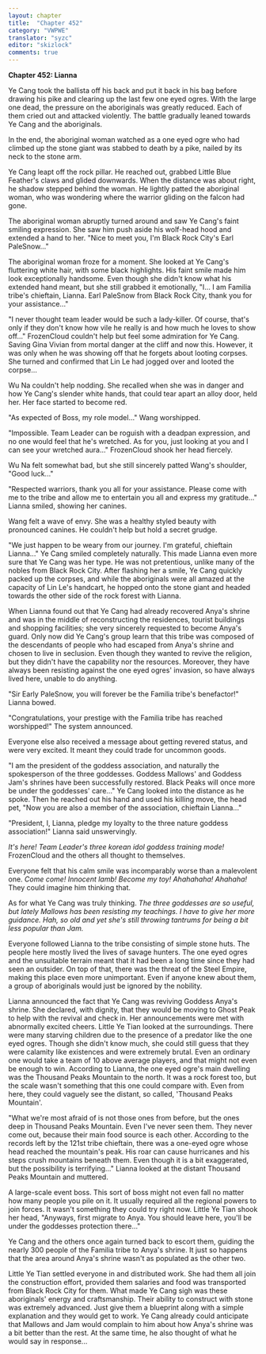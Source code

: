 ```yaml
---
layout: chapter
title:  "Chapter 452"
category: "VWPWE"
translator: "syzc"
editor: "skizlock"
comments: true
---
```


**Chapter 452: Lianna**

Ye Cang took the ballista off his back and put it back in his bag before drawing his pike and clearing up the last few one eyed ogres. With the large one dead, the pressure on the aboriginals was greatly reduced. Each of them cried out and attacked violently. The battle gradually leaned towards Ye Cang and the aboriginals.

In the end, the aboriginal woman watched as a one eyed ogre who had climbed up the stone giant was stabbed to death by a pike, nailed by its neck to the stone arm.

Ye Cang leapt off the rock pillar. He reached out, grabbed Little Blue Feather's claws and glided downwards. When the distance was about right, he shadow stepped behind the woman. He lightly patted the aboriginal woman, who was wondering where the warrior gliding on the falcon had gone.

The aboriginal woman abruptly turned around and saw Ye Cang's faint smiling expression. She saw him push aside his wolf-head hood and extended a hand to her. "Nice to meet you, I'm Black Rock City's Earl PaleSnow..."

The aboriginal woman froze for a moment. She looked at Ye Cang's fluttering white hair, with some black highlights. His faint smile made him look exceptionally handsome. Even though she didn't know what his extended hand meant, but she still grabbed it emotionally, "I... I am Familia tribe's chieftain, Lianna. Earl PaleSnow from Black Rock City, thank you for your assistance..." 

"I never thought team leader would be such a lady-killer. Of course, that's only if they don't know how vile he really is and how much he loves to show off..." FrozenCloud couldn't help but feel some admiration for Ye Cang. Saving Gina Vivian from mortal danger at the cliff and now this. However, it was only when he was showing off that he forgets about looting corpses. She turned and confirmed that Lin Le had jogged over and looted the corpse...

Wu Na couldn't help nodding. She recalled when she was in danger and how Ye Cang's slender white hands, that could tear apart an alloy door, held her. Her face started to become red.

"As expected of Boss, my role model..." Wang worshipped.

"Impossible. Team Leader can be roguish with a deadpan expression, and no one would feel that he's wretched. As for you, just looking at you and I can see your wretched aura..." FrozenCloud shook her head fiercely. 

Wu Na felt somewhat bad, but she still sincerely patted Wang's shoulder, "Good luck..."

"Respected warriors, thank you all for your assistance. Please come with me to the tribe and allow me to entertain you all and express my gratitude..." Lianna smiled, showing her canines.

Wang felt a wave of envy. She was a healthy styled beauty with pronounced canines. He couldn't help but hold a secret grudge.

"We just happen to be weary from our journey. I'm grateful, chieftain Lianna..." Ye Cang smiled completely naturally. This made Lianna even more sure that Ye Cang was her type. He was not pretentious, unlike many of the nobles from Black Rock City. After flashing her a smile, Ye Cang quickly packed up the corpses, and while the aboriginals were all amazed at the capacity of Lin Le's handcart, he hopped onto the stone giant and headed towards the other side of the rock forest with Lianna.

When Lianna found out that Ye Cang had already recovered Anya's shrine and was in the middle of reconstructing the residences, tourist buildings and shopping facilities; she very sincerely requested to become Anya's guard. Only now did Ye Cang's group learn that this tribe was composed of the descendants of people who had escaped from Anya's shrine and chosen to live in seclusion. Even though they wanted to revive the religion, but they didn't have the capability nor the resources. Moreover, they have always been resisting against the one eyed ogres' invasion, so have always lived here, unable to do anything.

"Sir Early PaleSnow, you will forever be the Familia tribe's benefactor!" Lianna bowed.

"Congratulations, your prestige with the Familia tribe has reached worshipped!" The system announced. 

Everyone else also received a message about getting revered status, and were very excited. It meant they could trade for uncommon goods.

"I am the president of the goddess association, and naturally the spokesperson of the three goddesses. Goddess Mallows' and Goddess Jam's shrines have been successfully restored. Black Peaks will once more be under the goddesses' care..." Ye Cang looked into the distance as he spoke. Then he reached out his hand and used his killing move, the head pet, "Now you are also a member of the association, chieftain Lianna..."

"President, I, Lianna, pledge my loyalty to the three nature goddess association!" Lianna said unswervingly.

*It's here! Team Leader's three korean idol goddess training mode!* FrozenCloud and the others all thought to themselves.

Everyone felt that his calm smile was incomparably worse than a malevolent one. *Come come! Innocent lamb! Become my toy! Ahahahaha! Ahahaha!* They could imagine him thinking that.

As for what Ye Cang was truly thinking. *The three goddesses are so useful, but lately Mallows has been resisting my teachings. I have to give her more guidance. Hah, so old and yet she's still throwing tantrums for being a bit less popular than Jam.*

Everyone followed Lianna to the tribe consisting of simple stone huts. The people here mostly lived the lives of savage hunters. The one eyed ogres and the unsuitable terrain meant that it had been a long time since they had seen an outsider. On top of that, there was the threat of the Steel Empire, making this place even more unimportant. Even if anyone knew about them, a group of aboriginals would just be ignored by the nobility.

Lianna announced the fact that Ye Cang was reviving Goddess Anya's shrine. She declared, with dignity, that they would be moving to Ghost Peak to help with the revival and check in. Her announcements were met with abnormally excited cheers. Little Ye Tian looked at the surroundings. There were many starving children due to the presence of a predator like the one eyed ogres. Though she didn't know much, she could still guess that they were calamity like existences and were extremely brutal. Even an ordinary one would take a team of 10 above average players, and that might not even be enough to win. According to Lianna, the one eyed ogre's main dwelling was the Thousand Peaks Mountain to the north. It was a rock forest too, but the scale wasn't something that this one could compare with. Even from here, they could vaguely see the distant, so called, 'Thousand Peaks Mountain'.

"What we're most afraid of is not those ones from before, but the ones deep in Thousand Peaks Mountain. Even I've never seen them. They never come out, because their main food source is each other. According to the records left by the 121st tribe chieftain, there was a one-eyed ogre whose head reached the mountain's peak. His roar can cause hurricanes and his steps crush mountains beneath them. Even though it is a bit exaggerated, but the possibility is terrifying..." Lianna looked at the distant Thousand Peaks Mountain and muttered.

A large-scale event boss. This sort of boss might not even fall no matter how many people you pile on it. It usually required all the regional powers to join forces. It wasn't something they could try right now. Little Ye Tian shook her head, "Anyways, first migrate to Anya. You should leave here, you'll be under the goddesses protection there..."

Ye Cang and the others once again turned back to escort them, guiding the nearly 300 people of the Familia tribe to Anya's shrine. It just so happens that the area around Anya's shrine wasn't as populated as the other two.

Little Ye Tian settled everyone in and distributed work. She had them all join the construction effort, provided them salaries and food was transported from Black Rock City for them. What made Ye Cang sigh was these aboriginals' energy and craftsmanship. Their ability to construct with stone was extremely advanced. Just give them a blueprint along with a simple explanation and they would get to work. Ye Cang already could anticipate that Mallows and Jam would complain to him about how Anya's shrine was a bit better than the rest. At the same time, he also thought of what he would say in response...
